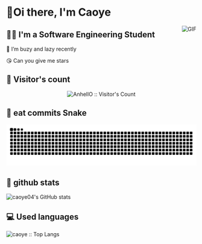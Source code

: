 #  👋Oi there, I'm Caoye

<img align="right" alt="GIF" height="160px" src="https://media.giphy.com/media/du3J3cXyzhj75IOgvA/giphy.gif" />

## :man_student: I'm a Software Engineering Student  

💬 I’m buzy and lazy recently

😘 Can you give me stars



## :eyes: ​Visitor's count 

<p align="center"><img src="https://profile-counter.glitch.me/{caoye04}/count.svg" alt="AnhellO :: Visitor's Count" /></p>



## :snake: ​eat commits Snake

![snake](https://raw.githubusercontent.com/caoye04/caoye04/output/github-contribution-grid-snake.svg)



## :star2: github stats

 ![caoye04's GitHub stats](https://github-readme-stats.vercel.app/api?username=caoye04&count_private=true&show_icons=true)



## :computer: Used languages

 ![caoye :: Top Langs](https://github-readme-stats.vercel.app/api/top-langs/?username=caoye04&langs_count=6&theme=tokyo&layout=donut)

